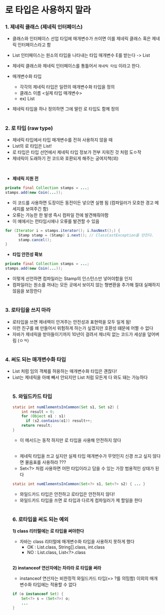 # 로 타입은 사용하지 말라

### 1. 제네릭 클래스 (제네릭 인터페이스)

- 클래스와 인터페이스 선업 타입에 매개변수가 쓰이면 이를 제네릭 클래스 혹은 제네릭 인터페이스라고 함
- List 인터페이스는 원소의 타입을 나타내는 타입 매개변수 E를 받는다 -> List<E>
- 제네릭 클래스와 제네릭 인터페이스를 통틀어서 `제네릭 타입` 이라고 한다.
  
- 매개변수화 타입
  - 각각의 제네릭 타입은 일련의 매개변수화 타입을 정의
  - 클래스 이름 <실제 타입 매개변수> 
  - ex) List<String>

- 제네릭 타입을 하나 정의하면 그에 딸린 로 타입도  함께 정의

#
### 2. 로 타입 (raw type) 
- 제네릭 타입에서 타입 매개변수를 전혀 사용하지 않을 때
- List<E>의 로 타입은 List!
- 로 타입은 타입 선언에서 제네릭 타입 정보가 전부 지워진 것 처럼 도ㅇ작
- 제네릭이 도래하기 전 코드와 호환되게 해주는 궁여지책(꾀)

<br>

- __제네릭 지원 전__
  
``` java
private final Collection stamps = ...;
stamps.add(new Coin(...));
```

- 이 코드를 사용하면 도장이든 동전이든 넣으면 실행 됨 (컴파일러가 모호한 경고 메세지를 보여주긴 함)
- 오류는 가능한 한 발생 즉시 컴파일 전에 발견해줘야함
- 이 예에서는 런타임시에나 오류를 발견할 수 있음

```java
for (Iterator i = stamps.iterator(); i.hasNext();) {
      Stamp stamp = (Stamp) i.next(); // ClassCastException을 던진다.
      stamp.cancel();
}
```
  
- __타입 안전성 확보__

``` java
private final Collection stamps = ...;
stamps.add(new Coin(...));
```

- 이렇게 선언하면 컴파일러는 Stamp의 인스턴스만 넣어야함을 인지
- 컴파일러는 원소를 꺼내는 모든 곳에서 보이지 않는 형변환을 추가해 절대 실패하지 않음을 보장한다
  
#
### 3. 로타입을 쓰지 마라
- 로타입을 쓰면 제네렉이 안겨주는 안전성과 표현력을 모두 일게 됨!
- 이런 친구를 왜 만들어서 위험하게 하는가 싶겠지만 호환성 떄문에 어쩔 수 없다
- 자바가 제네릭을 받아들이기까지 10년이 걸려서 제너릭 없는 코드가 세상을 덮어버림 (ㅇㅋ)

#
### 4. 써도 되는 매개변수화 타입
- List<Object> 처럼 임의 객체를 허용하는 매개변수화 타입은 괜찮다!
- List는 제네릭을 아예 빼서 안되지만 List<Object> 처럼 모든게 다 와도 돼는 가능하다

#
### 5. 와일드카드 타입
  
```java
static int numElementsInCommon(Set s1, Set s2) {
    int result = 0;
    for (Object o1 : s1)
      if (s2.contains(o1)) result++;
    return result;
}
```
- 이 메서드는 동작 하지만 로 타입을 사용해 안전하지 않다
  
<br>
  
- 제네릭 타입을 쓰고 싶지만 실제 타입 매개변수가 무엇인지 신경 쓰고 싶지 않다면 물음표를 사용하라 ???
- Set<?> 처럼 사용하면 어떤 타입이라고 담을 수 있는 가장 범용적인 상태가 된다

```java
static int numElementsInCommon(Set<?> s1, Set<?> s2) { ... }
```

- 와일드카드 타입은 안전하고 로타입은 안전하지 않다!
- 와일드카드 타입을 쓰면 로 타입과 다르게 컴파일러가 제 할일을 한다

#
### 6. 로타입을 써도 되는 예외
__1) class 리터럴에는 로 타입을 써야한다__

- 자바는 class 리터럴에 매개변수화 타입을 사용하지 못하게 했다
  - OK : List.class, String[].class, int.class 
  - NO : List.class, List<?>.class

<br>

__2) instanceof 연산자에는 차라라 로 타입을 써라__
- instanceof 연산자는 비한정적 와일드카드 타입(=> ?를 의밈함) 이외의 매개변수화 타입에는 적용할 수 없다
 
```java
if (o instanceof Set) {
    Set<?> s = (Set<?>) o;
    ...
}
```
  
